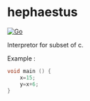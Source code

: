 # hephaestus

[![Go](https://github.com/abarhub/hephaestus/actions/workflows/go.yml/badge.svg)](https://github.com/abarhub/hephaestus/actions/workflows/go.yml)

Interpretor for subset of c.


Example :

```c
void main () {
    x=15;
    y=x+6;
}
```